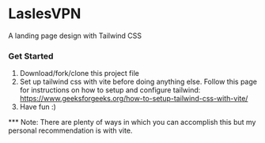 # LaslesVPN
A landing page design with Tailwind CSS <br>
### Get Started
1. Download/fork/clone this project file
2. Set up tailwind css with vite before doing anything else. Follow this page for instructions on how to setup and configure tailwind: https://www.geeksforgeeks.org/how-to-setup-tailwind-css-with-vite/
3. Have fun :)

*** Note: There are plenty of ways in which you can accomplish this but my personal recommendation is with vite.